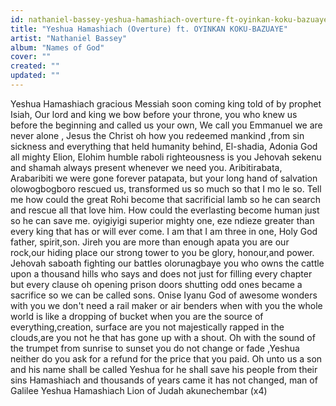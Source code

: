 ```yaml
---
id: nathaniel-bassey-yeshua-hamashiach-overture-ft-oyinkan-koku-bazuaye
title: "Yeshua Hamashiach (Overture) ft. OYINKAN KOKU-BAZUAYE"
artist: "Nathaniel Bassey"
album: "Names of God"
cover: ""
created: ""
updated: ""
---
```


Yeshua Hamashiach gracious Messiah
soon coming king told of  by prophet Isiah,
Our lord and king we bow before your throne, you who knew us before the beginning and called us your own,
We call you Emmanuel we are never alone ,
Jesus the Christ oh how you redeemed mankind ,from sin sickness and everything that held humanity behind,
El-shadia, Adonia God all mighty Elion, Elohim humble raboli righteousness is you Jehovah sekenu and shamah always present whenever we need you.
Aribitirabata, Arabaribiti we were gone forever patapata, but your long hand of salvation olowogbogboro rescued us, transformed us so much so that I mo le so.
Tell me how could the great Rohi become that sacrificial lamb so he can search and rescue all that love him.
How could the everlasting become human just so he can save me.
oyigiyigi superior mighty one,
eze ndieze greater than every king that has or will ever come.
I am that I am three in one, Holy God father, spirit,son.
Jireh you are more than enough apata you are our rock,our hiding place our strong tower to you be glory, honour,and power.
Jehovah saboath fighting our battles olorunagbaye you who owns the cattle upon a thousand hills who says and does not just for filling every chapter but every clause oh opening prison doors shutting odd ones became a sacrifice so we can be called sons.
Onise Iyanu God of awesome wonders with you we don't need a rail maker or air benders when with you the whole world is like a dropping of bucket when you are the source of everything,creation, surface are you not majestically rapped in the clouds,are you not he that has gone up with a shout.
Oh with the sound of the trumpet from sunrise to sunset you do not change or fade ,Yeshua neither do you ask for a refund for the price that you paid.
Oh unto us a son and his name shall be called Yeshua for he shall save his people from their sins Hamashiach and thousands of years came it has not changed, man of Galilee
     Yeshua Hamashiach
      Lion of Judah
      akunechembar (x4)
